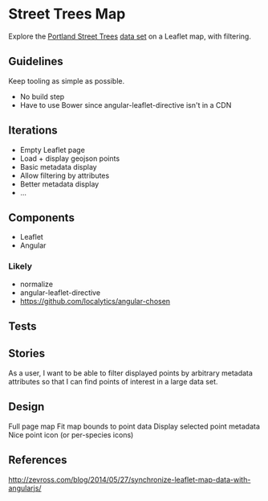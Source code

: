 # Street Trees Map

Explore the [Portland Street Trees](http://www.civicapps.org/datasets/street-trees) [data set](http://geojson.io/#id=gist:edrex/871075d36af0b45fe0e7) on a Leaflet map, with filtering.

## Guidelines

Keep tooling as simple as possible.

 - No build step
 - Have to use Bower since angular-leaflet-directive isn't in a CDN

## Iterations

 - Empty Leaflet page
 - Load + display geojson points
 - Basic metadata display
 - Allow filtering by attributes
 - Better metadata display
 - ...

## Components

 - Leaflet
 - Angular

### Likely

 - normalize
 - angular-leaflet-directive
 - https://github.com/localytics/angular-chosen

## Tests

## Stories

As a user, I want to be able to filter displayed points by arbitrary metadata attributes so that I can find points of interest in a large data set.


## Design

Full page map
Fit map bounds to point data
Display selected point metadata
Nice point icon (or per-species icons)

## References

http://zevross.com/blog/2014/05/27/synchronize-leaflet-map-data-with-angularjs/